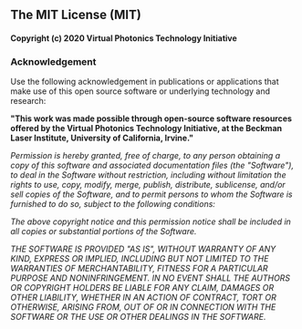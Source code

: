 ## The MIT License (MIT)

#### Copyright (c) 2020 Virtual Photonics Technology Initiative

### Acknowledgement
Use the following acknowledgement in publications or applications that make use of this open source software or underlying technology and research:

__"This work was made possible through open-source software resources offered by the Virtual Photonics Technology Initiative, at the Beckman Laser Institute, University of California, Irvine."__

_Permission is hereby granted, free of charge, to any person obtaining a copy of this software and associated documentation files (the "Software"), to deal in the Software without restriction, including without limitation the rights to use, copy, modify, merge, publish, distribute, sublicense, and/or sell copies of the Software, and to permit persons to whom the Software is furnished to do so, subject to the following conditions:_

_The above copyright notice and this permission notice shall be included in all copies or substantial portions of the Software._

_THE SOFTWARE IS PROVIDED "AS IS", WITHOUT WARRANTY OF ANY KIND, EXPRESS OR IMPLIED, INCLUDING BUT NOT LIMITED TO THE WARRANTIES OF MERCHANTABILITY, FITNESS FOR A PARTICULAR PURPOSE AND NONINFRINGEMENT. IN NO EVENT SHALL THE AUTHORS OR COPYRIGHT HOLDERS BE LIABLE FOR ANY CLAIM, DAMAGES OR OTHER LIABILITY, WHETHER IN AN ACTION OF CONTRACT, TORT OR OTHERWISE, ARISING FROM, OUT OF OR IN CONNECTION WITH THE SOFTWARE OR THE USE OR OTHER DEALINGS IN THE SOFTWARE._
